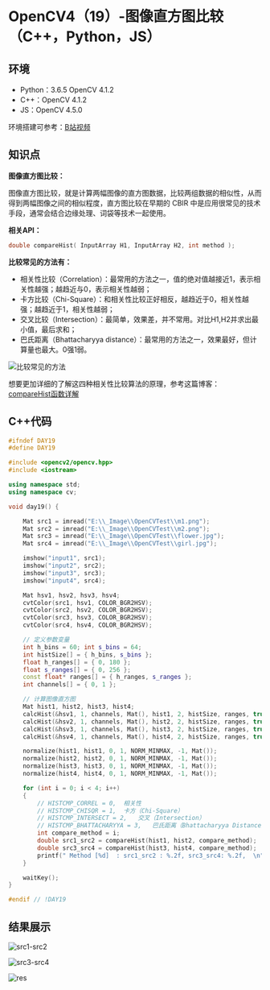 # OpenCV4（19）-图像直方图比较（C++，Python，JS）

## 环境
* Python：3.6.5 OpenCV 4.1.2
* C++：OpenCV 4.1.2
* JS：OpenCV 4.5.0

环境搭建可参考：[B站视频](http://space.bilibili.com/365916694/#/)

## 知识点
**图像直方图比较：**

图像直方图比较，就是计算两幅图像的直方图数据，比较两组数据的相似性，从而得到两幅图像之间的相似程度，直方图比较在早期的 CBIR 中是应用很常见的技术手段，通常会结合边缘处理、词袋等技术一起使用。

**相关API：**
```c++
double compareHist( InputArray H1, InputArray H2, int method );
```

**比较常见的方法有：**
- 相关性比较（Correlation）：最常用的方法之一，值的绝对值越接近1，表示相关性越强；越趋近与0，表示相关性越弱；
- 卡方比较（Chi-Square）：和相关性比较正好相反，越趋近于0，相关性越强；越趋近于1，相关性越弱；
- 交叉比较（Intersection）：最简单，效果差，并不常用。对比H1,H2并求出最小值，最后求和；
- 巴氏距离（Bhattacharyya distance）：最常用的方法之一，效果最好，但计算量也最大。0强1弱。

![比较常见的方法](https://cdn.jsdelivr.net/gh/ylsislove/image-home/test/20201126000355.png)

想要更加详细的了解这四种相关性比较算法的原理，参考这篇博客：[compareHist函数详解](https://blog.csdn.net/shuiyixin/article/details/80257822)

## C++代码
```c++
#ifndef DAY19
#define DAY19

#include <opencv2/opencv.hpp>
#include <iostream>

using namespace std;
using namespace cv;

void day19() {

	Mat src1 = imread("E:\\_Image\\OpenCVTest\\m1.png");
	Mat src2 = imread("E:\\_Image\\OpenCVTest\\m2.png");
	Mat src3 = imread("E:\\_Image\\OpenCVTest\\flower.jpg");
	Mat src4 = imread("E:\\_Image\\OpenCVTest\\girl.jpg");

	imshow("input1", src1);
	imshow("input2", src2);
	imshow("input3", src3);
	imshow("input4", src4);

	Mat hsv1, hsv2, hsv3, hsv4;
	cvtColor(src1, hsv1, COLOR_BGR2HSV);
	cvtColor(src2, hsv2, COLOR_BGR2HSV);
	cvtColor(src3, hsv3, COLOR_BGR2HSV);
	cvtColor(src4, hsv4, COLOR_BGR2HSV);

	// 定义参数变量
	int h_bins = 60; int s_bins = 64;
	int histSize[] = { h_bins, s_bins };
	float h_ranges[] = { 0, 180 };
	float s_ranges[] = { 0, 256 };
	const float* ranges[] = { h_ranges, s_ranges };
	int channels[] = { 0, 1 };

	// 计算图像直方图
	Mat hist1, hist2, hist3, hist4;
	calcHist(&hsv1, 1, channels, Mat(), hist1, 2, histSize, ranges, true, false);
	calcHist(&hsv2, 1, channels, Mat(), hist2, 2, histSize, ranges, true, false);
	calcHist(&hsv3, 1, channels, Mat(), hist3, 2, histSize, ranges, true, false);
	calcHist(&hsv4, 1, channels, Mat(), hist4, 2, histSize, ranges, true, false);

	normalize(hist1, hist1, 0, 1, NORM_MINMAX, -1, Mat());
	normalize(hist2, hist2, 0, 1, NORM_MINMAX, -1, Mat());
	normalize(hist3, hist3, 0, 1, NORM_MINMAX, -1, Mat());
	normalize(hist4, hist4, 0, 1, NORM_MINMAX, -1, Mat());

	for (int i = 0; i < 4; i++)
	{
		// HISTCMP_CORREL = 0,	相关性
		// HISTCMP_CHISQR = 1,	卡方（Chi-Square）
		// HISTCMP_INTERSECT = 2,	交叉（Intersection）
		// HISTCMP_BHATTACHARYYA = 3,	巴氏距离（Bhattacharyya Distance）
		int compare_method = i;
		double src1_src2 = compareHist(hist1, hist2, compare_method);
		double src3_src4 = compareHist(hist3, hist4, compare_method);
		printf(" Method [%d]  : src1_src2 : %.2f, src3_src4: %.2f,  \n", i, src1_src2, src3_src4);
	}

	waitKey();
}

#endif // !DAY19
```

## 结果展示

![src1-src2](https://cdn.jsdelivr.net/gh/ylsislove/image-home/test/20201126000720.png)

![src3-src4](https://cdn.jsdelivr.net/gh/ylsislove/image-home/test/20201126000812.png)

![res](https://cdn.jsdelivr.net/gh/ylsislove/image-home/test/20201126000904.png)
